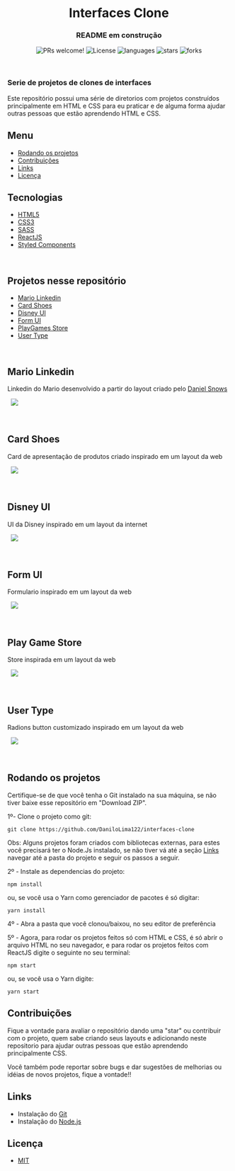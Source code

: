 <h1 align="center"> Interfaces Clone</h1>
<h3 align="center"> README em construção</h3>

<p align="center">
 <img src="https://img.shields.io/static/v1?label=PRs&message=welcome&color=5468CE&labelColor=535353" alt="PRs welcome!" />

  <img alt="License" src="https://img.shields.io/static/v1?label=license&message=MIT&color=5468CE&labelColor=535353">

  <img alt="languages" src="https://img.shields.io/github/languages/count/DaniloLima122/interfaces-clone?color=5468CE">

  <img alt="stars" src="https://img.shields.io/github/stars/DaniloLima122/interfaces-clone?color=5468CE">

  <img alt="forks" src="https://img.shields.io/github/forks/DaniloLima122/interfaces-clone?color=5468CE">

</p>

&nbsp;

### Serie de projetos de clones de interfaces

Este repositório possui uma série de diretorios com projetos construídos principalmente em HTML e CSS para eu praticar e de alguma forma ajudar outras pessoas que estão aprendendo HTML e CSS.

## Menu

- [Rodando os projetos](#rodando-os-projetos)
- [Contribuições](#Contribuições)
- [Links](#links)
- [Licença](#licença)


## Tecnologias

- [HTML5]()
- [CSS3]() 
- [SASS]()
- [ReactJS](https://pt-br.reactjs.org/)
- [Styled Components](https://styled-components.com/)

&nbsp;

## Projetos nesse repositório


- [Mario Linkedin](#mario-linkedin)
- [Card Shoes](#card-shoes)
- [Disney UI](#disney-ui)
- [Form UI](#form-ui)
- [PlayGames Store](#play-game-store)
- [User Type](#user-type)

&nbsp;
&nbsp;

## Mario Linkedin

Linkedin do Mario desenvolvido a partir do layout criado pelo [Daniel Snows](https://dribbble.com/shots/5768210-Linkedin-Super-Mario-Concept)

&nbsp;
<img src="mario.png" style="max-width:950px">

&nbsp;
&nbsp;

## Card Shoes

Card de apresentação de produtos criado inspirado em um layout da web

&nbsp;
<img src="shoesCard.jpg" style="max-width:950px">


&nbsp;
&nbsp;

## Disney UI

UI da Disney inspirado em um layout da internet

&nbsp;
<img src="disney.jpg" style="max-width:950px">

&nbsp;
&nbsp;

## Form UI

Formulario inspirado em um layout da web

&nbsp;
<img src="form.jpg" style="max-width:950px">

&nbsp;
&nbsp;

## Play Game Store

Store inspirada em um layout da web

&nbsp;
<img src="playgames_store.png" style="max-width:950px">


&nbsp;
&nbsp;

## User Type

Radions button customizado inspirado em um layout da web

&nbsp;
<img src="usertype.jpg" style="max-width:950px">

&nbsp;
&nbsp;

## Rodando os projetos

Certifique-se de que você tenha o Git instalado na sua máquina, se não tiver baixe esse repositório em "Download ZIP".

1º- Clone o projeto como git:

```shell
git clone https://github.com/DaniloLima122/interfaces-clone
```

Obs: Alguns projetos foram criados com bibliotecas externas, para estes você precisará ter o Node.Js instalado, se não tiver vá até a seção [Links](#Links) navegar até a pasta do projeto e seguir os passos a seguir.

2º - Instale as dependencias do projeto:

```shell
npm install
```

ou, se você usa o Yarn como gerenciador de pacotes é só digitar:

```shell
yarn install
```

4º - Abra a pasta que você clonou/baixou, no seu editor de preferência

5º - Agora, para rodar os projetos feitos só com HTML e CSS, é só abrir o arquivo HTML no seu navegador, e para rodar os projetos feitos com ReactJS digite o seguinte no seu terminal:

```shell
npm start
```

ou, se você usa o Yarn digite:

```shell
yarn start
```

## Contribuições

Fique a vontade para avaliar o repositório dando uma "star" ou contribuir com o projeto, quem sabe criando seus layouts e adicionando neste repositorio para ajudar outras pessoas que estão aprendendo principalmente CSS.

Você também pode reportar sobre bugs e dar sugestões de melhorias ou idéias de novos projetos, fique a vontade!!

## Links

- Instalação do [Git](https://git-scm.com/)
- Instalação do [Node.js](https://nodejs.org/en/download/)

## Licença

- [MIT](LICENSE)
